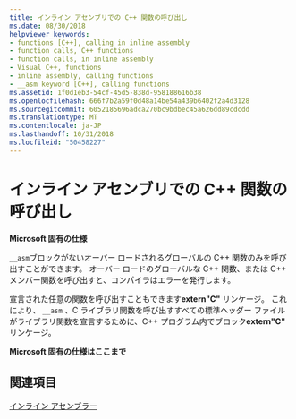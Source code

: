 ```yaml
---
title: インライン アセンブリでの C++ 関数の呼び出し
ms.date: 08/30/2018
helpviewer_keywords:
- functions [C++], calling in inline assembly
- function calls, C++ functions
- function calls, in inline assembly
- Visual C++, functions
- inline assembly, calling functions
- __asm keyword [C++], calling functions
ms.assetid: 1f0d1eb3-54cf-45d5-838d-958188616b38
ms.openlocfilehash: 666f7b2a59f0d48a14be54a439b6402f2a4d3128
ms.sourcegitcommit: 6052185696adca270bc9bdbec45a626dd89cdcdd
ms.translationtype: MT
ms.contentlocale: ja-JP
ms.lasthandoff: 10/31/2018
ms.locfileid: "50458227"
---
```

# <a name="calling-c-functions-in-inline-assembly"></a>インライン アセンブリでの C++ 関数の呼び出し

**Microsoft 固有の仕様**

`__asm`ブロックがないオーバー ロードされるグローバルの C++ 関数のみを呼び出すことができます。 オーバー ロードのグローバルな C++ 関数、または C++ メンバー関数を呼び出すと、コンパイラはエラーを発行します。

宣言された任意の関数を呼び出すこともできます**extern"C"** リンケージ。 これにより、 `__asm` 、C ライブラリ関数を呼び出すすべての標準ヘッダー ファイルがライブラリ関数を宣言するために、C++ プログラム内でブロック**extern"C"** リンケージ。

**Microsoft 固有の仕様はここまで**

## <a name="see-also"></a>関連項目

[インライン アセンブラー](../../assembler/inline/inline-assembler.md)<br/>